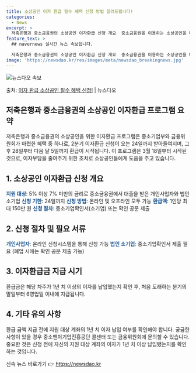 ```yaml
---
title: 소상공인 이자 환급 필수 혜택 신청 방법 알려드립니다!
categories:
  - News
excerpt: >
  저축은행과 중소금융권의 소상공인 이자환급 신청 개요  중소금융권을 이용하는 소상공인을 대상으로 한 2분기 이…
feature_text: >
  ## navernews 실시간 뉴스 속보입니다.

  저축은행과 중소금융권의 소상공인 이자환급 신청 개요  중소금융권을 이용하는 소상공인을 대상으로 한 2분기 이…
image: 'https://newsdao.kr/res/images/meta/newsdao_breakingnews.jpg'
---
```


![뉴스다오 속보](https://newsdao.kr/res/images/meta/newsdao_breakingnews.jpg)

<p>출처: <a href="https://newsdao.kr/4279" rel="dofollow">이자 환급 소상공인 필수 혜택 신청!</a> | 뉴스다오</p>

<h2 data-ke-size="size26">저축은행과 중소금융권의 소상공인 이자환급 프로그램 요약</h2>
저축은행과 중소금융권의 소상공인을 위한 이자환급 프로그램은 중소기업부와 금융위원회가 마련한 혜택 중 하나로, 2분기 이자환급 신청이 오는 24일까지 받아들여지며, 그 후 28일부터 다음 달 5일까지 환급이 시작됩니다. 이 프로그램은 3월 18일부터 시작된 것으로, 이자부담을 줄여주기 위한 조치로 소상공인들에게 도움을 주고 있습니다.

<h2 data-ke-size="size26">1. 소상공인 이자환급 신청 개요</h2>
<b><span style="color: #1a5490;">지원 대상</span></b>: 5% 이상 7% 미만의 금리로 중소금융권에서 대출을 받은 개인사업자와 법인 소기업
<b><span style="color: #1a5490;">신청 기한</span></b>: 24일까지
<b><span style="color: #1a5490;">신청 방법</span></b>: 온라인 및 오프라인 모두 가능
<b><span style="color: #1a5490;">환급액</span></b>: 1인당 최대 150만 원
<b><span style="color: #1a5490;">신청 절차</span></b>: 중소기업확인서(소기업) 또는 확인 공문 제출

<h2 data-ke-size="size26">2. 신청 절차 및 필요 서류</h2>
<b><span style="color: #1a5490;">개인사업자</span></b>: 온라인 신청시스템을 통해 신청 가능
<b><span style="color: #1a5490;">법인 소기업</span></b>: 중소기업확인서 제출 필요 (폐업 시에는 확인 공문 제출 가능)

<h2 data-ke-size="size26">3. 이자환급금 지급 시기</h2>
환급금은 해당 차주가 1년 치 이상의 이자를 납입했는지 확인 후, 처음 도래하는 분기의 말일부터 6영업일 이내에 지급됩니다.

<h2 data-ke-size="size26">4. 기타 유의 사항</h2>
환급 금액 지급 전에 지원 대상 계좌의 1년 치 이자 납입 여부를 확인해야 합니다. 궁금한 사항이 있을 경우 중소벤처기업진흥공단 콜센터 또는 금융위원회에 문의할 수 있습니다. 중요한 것은 신청 전에 자신의 지원 대상 계좌의 이자가 1년 치 이상 납입됐는지를 확인하는 것입니다.  

신속 뉴스 바로가기 👉 <a href="https://newsdao.kr" rel="dofollow">https://newsdao.kr</a>


